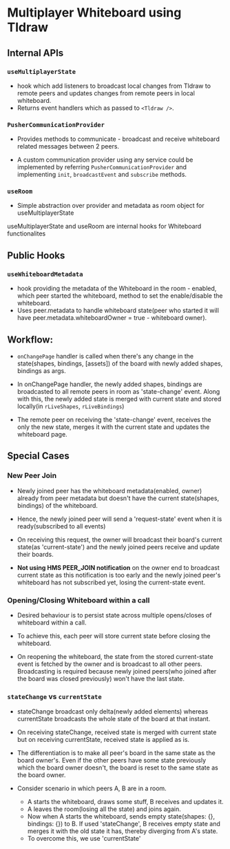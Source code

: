 # Multiplayer Whiteboard using Tldraw

## Internal APIs

### `useMultiplayerState`

- hook which add listeners to broadcast local changes from Tldraw to remote peers
  and updates changes from remote peers in local whiteboard.
- Returns event handlers which as passed to `<Tldraw />`.

### `PusherCommunicationProvider`

- Provides methods to communicate - broadcast and receive whiteboard related messages between 2 peers.

- A custom communication provider using any service could be implemented by referring `PusherCommunicationProvider` and implementing `init`, `broadcastEvent` and `subscribe` methods.

### `useRoom`

- Simple abstraction over provider and metadata as room object for useMultiplayerState

useMultiplayerState and useRoom are internal hooks for Whiteboard functionalites

## Public Hooks

### `useWhiteboardMetadata`

- hook providing the metadata of the Whiteboard in the room - enabled, which peer started the whiteboard, method to set the enable/disable the whiteboard.
- Uses peer.metadata to handle whiteboard state(peer who started it will have peer.metadata.whiteboardOwner = true - whiteboard owner).

## Workflow:

- `onChangePage` handler is called when there's any change in the state(shapes, bindings, [assets]) of the board with newly added shapes, bindings as args.

- In onChangePage handler, the newly added shapes, bindings are broadcasted to all remote peers in room as 'state-change' event. Along with this, the newly added state is merged with current state and stored locally(in `rLiveShapes`, `rLiveBindings`)

- The remote peer on receiving the 'state-change' event, receives the only the new state, merges it with the current state and updates the whiteboard page.

## Special Cases

### New Peer Join

- Newly joined peer has the whiteboard metadata(enabled, owner) already from peer metadata but doesn't have the current state(shapes, bindings) of the whiteboard.

- Hence, the newly joined peer will send a 'request-state' event when it is ready(subscribed to all events)

- On receiving this request, the owner will broadcast their board's current state(as 'current-state') and the newly joined peers receive and update their boards.

- **Not using HMS PEER_JOIN notification** on the owner end to broadcast current state as this notification is too early and the newly joined peer's whiteboard has not subscribed yet, losing the current-state event.

### Opening/Closing Whiteboard within a call

- Desired behaviour is to persist state across multiple opens/closes of whiteboard within a call.

- To achieve this, each peer will store current state before closing the whiteboard.

- On reopening the whiteboard, the state from the stored current-state event is fetched by the owner and is broadcast to all other peers. Broadcasting is required because newly joined peers(who joined after the board was closed previously) won't have the last state.

### `stateChange` vs `currentState`

- stateChange broadcast only delta(newly added elements) whereas currentState broadcasts the whole state of the board at that instant.

- On receiving stateChange, received state is merged with current state but on receiving currentState, received state is applied as is.

- The differentiation is to make all peer's board in the same state as the board owner's. Even if the other peers have some state previously which the board owner doesn't, the board is reset to the same state as the board owner.

- Consider scenario in which peers A, B are in a room.
  - A starts the whiteboard, draws some stuff, B receives and updates it.
  - A leaves the room(losing all the state) and joins again.
  - Now when A starts the whiteboard, sends empty state(shapes: {}, bindings: {}) to B. If used 'stateChange', B receives empty state and merges it with the old state it has, thereby diverging from A's state.
  - To overcome this, we use 'currentState'
